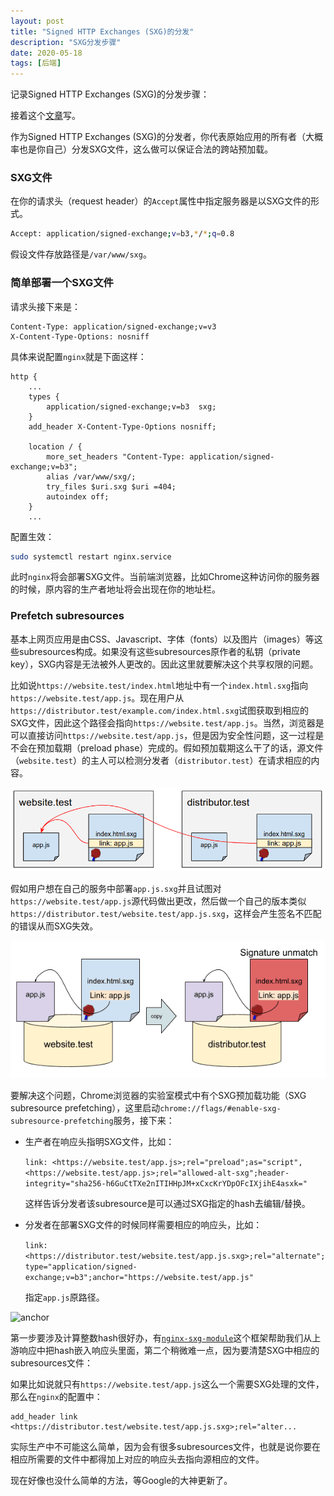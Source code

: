 ```yaml
---
layout: post
title: "Signed HTTP Exchanges (SXG)的分发"
description: "SXG分发步骤"
date: 2020-05-18
tags: [后端]
---
```


记录Signed HTTP Exchanges (SXG)的分发步骤：

接着这个[文章](https://tinniccii.netlify.app/signed-http-exchanges-(sxg)%E7%9A%84%E5%AE%89%E8%A3%85%E6%AD%A5%E9%AA%A4)写。

作为Signed HTTP Exchanges (SXG)的分发者，你代表原始应用的所有者（大概率也是你自己）分发SXG文件，这么做可以保证合法的跨站预加载。

<!--more-->

### SXG文件

在你的请求头（request header）的```Accept```属性中指定服务器是以SXG文件的形式。

```bash
Accept: application/signed-exchange;v=b3,*/*;q=0.8
```

假设文件存放路径是```/var/www/sxg```。

### 简单部署一个SXG文件

请求头接下来是：

```text
Content-Type: application/signed-exchange;v=v3
X-Content-Type-Options: nosniff
```

具体来说配置```nginx```就是下面这样：

```nginx
http {
    ...
    types {
        application/signed-exchange;v=b3  sxg;
    }
    add_header X-Content-Type-Options nosniff;

    location / {
        more_set_headers "Content-Type: application/signed-exchange;v=b3";
        alias /var/www/sxg/;
        try_files $uri.sxg $uri =404;
        autoindex off;
    }
    ...
```

配置生效：

```bash
sudo systemctl restart nginx.service
```

此时```nginx```将会部署SXG文件。当前端浏览器，比如Chrome这种访问你的服务器的时候，原内容的生产者地址将会出现在你的地址栏。

### Prefetch subresources

基本上网页应用是由CSS、Javascript、字体（fonts）以及图片（images）等这些subresources构成。如果没有这些subresources原作者的私钥（private key），SXG内容是无法被外人更改的。因此这里就要解决这个共享权限的问题。

比如说```https://website.test/index.html```地址中有一个```index.html.sxg```指向```https://website.test/app.js```。现在用户从```https://distributor.test/example.com/index.html.sxg```试图获取到相应的SXG文件，因此这个路径会指向```https://website.test/app.js```。当然，浏览器是可以直接访问```https://website.test/app.js```，但是因为安全性问题，这一过程是不会在预加载期（preload phase）完成的。假如预加载期这么干了的话，源文件（```website.test```）的主人可以检测分发者（```distributor.test```）在请求相应的内容。

![linking](../images/2020-05-18/linking.png)

假如用户想在自己的服务中部署```app.js.sxg```并且试图对```https://website.test/app.js```源代码做出更改，然后做一个自己的版本类似```https://distributor.test/website.test/app.js.sxg```，这样会产生签名不匹配的错误从而SXG失效。

![rewritten](../images/2020-05-18/rewritten.png)

要解决这个问题，Chrome浏览器的实验室模式中有个SXG预加载功能（SXG subresource prefetching），这里启动```chrome://flags/#enable-sxg-subresource-prefetching```服务，接下来：

- 生产者在响应头指明SXG文件，比如：

  ```link: <https://website.test/app.js>;rel="preload";as="script",<https://website.test/app.js>;rel="allowed-alt-sxg";header-integrity="sha256-h6GuCtTXe2nITIHHpJM+xCxcKrYDpOFcIXjihE4asxk="```

  这样告诉分发者该subresource是可以通过SXG指定的hash去编辑/替换。

- 分发者在部署SXG文件的时候同样需要相应的响应头，比如：

  ```link: <https://distributor.test/website.test/app.js.sxg>;rel="alternate";type="application/signed-exchange;v=b3";anchor="https://website.test/app.js"```

  指定```app.js```原路径。

![anchor](../images/2020-05-18/anchor.png)

第一步要涉及计算整数hash很好办，有[`nginx-sxg-module`](https://github.com/google/nginx-sxg-module)这个框架帮助我们从上游响应中把hash嵌入响应头里面，第二个稍微难一点，因为要清楚SXG中相应的subresources文件：

如果比如说就只有```https://website.test/app.js```这么一个需要SXG处理的文件，那么在```nginx```的配置中：

```
add_header link <https://distributor.test/website.test/app.js.sxg>;rel="alter...
```

实际生产中不可能这么简单，因为会有很多subresources文件，也就是说你要在相应所需要的文件中都得加上对应的响应头去指向源相应的文件。

现在好像也没什么简单的方法，等Google的大神更新了。

